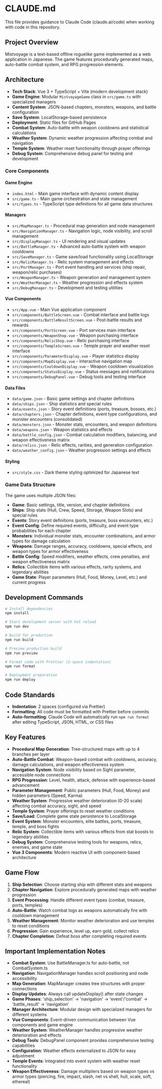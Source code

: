 # CLAUDE.md

This file provides guidance to Claude Code (claude.ai/code) when working with code in this repository.

## Project Overview

Mistvoyage is a text-based offline roguelike game implemented as a web application in Japanese. The game features procedurally generated maps, auto-battle combat system, and RPG progression elements.

## Architecture

- **Tech Stack**: Vue 3 + TypeScript + Vite (modern development stack)
- **Game Engine**: Modular `MistvoyageGame` class in `src/game.ts` with specialized managers
- **Content System**: JSON-based chapters, monsters, weapons, and battle configuration
- **Save System**: LocalStorage-based persistence
- **Deployment**: Static files for GitHub Pages
- **Combat System**: Auto-battle with weapon cooldowns and statistical calculations
- **Weather System**: Dynamic weather progression affecting combat and navigation
- **Temple System**: Weather reset functionality through prayer offerings
- **Debug System**: Comprehensive debug panel for testing and development

### Core Components

#### Game Engine
- `index.html` - Main game interface with dynamic content display
- `src/game.ts` - Main game orchestration and state management
- `src/types.ts` - TypeScript type definitions for all game data structures

#### Managers
- `src/MapManager.ts` - Procedural map generation and node management
- `src/NavigationManager.ts` - Navigation logic, node visibility, and scroll management
- `src/DisplayManager.ts` - UI rendering and visual updates
- `src/BattleManager.ts` - Advanced auto-battle system with weapon cooldowns
- `src/SaveManager.ts` - Game save/load functionality using LocalStorage
- `src/RelicManager.ts` - Relic system management and effects
- `src/PortManager.ts` - Port event handling and services (ship repair, weapon/relic purchases)
- `src/WeaponManager.ts` - Weapon generation and management system
- `src/WeatherManager.ts` - Weather progression and effects system
- `src/DebugManager.ts` - Development and testing utilities

#### Vue Components
- `src/App.vue` - Main Vue application component
- `src/components/BattleScreen.vue` - Combat interface and battle logs
- `src/components/BattleResultScreen.vue` - Post-battle results and rewards
- `src/components/PortScreen.vue` - Port services main interface
- `src/components/WeaponShop.vue` - Weapon purchasing interface
- `src/components/RelicShop.vue` - Relic purchasing interface
- `src/components/TempleScreen.vue` - Temple prayer and weather reset interface
- `src/components/ParameterDisplay.vue` - Player statistics display
- `src/components/MapDisplay.vue` - Interactive navigation map
- `src/components/CooldownDisplay.vue` - Weapon cooldown visualization
- `src/components/StatusDisplay.vue` - Status messages and notifications
- `src/components/DebugPanel.vue` - Debug tools and testing interface

#### Data Files
- `data/game.json` - Basic game settings and chapter definitions
- `data/ships.json` - Ship statistics and special rules
- `data/events.json` - Story event definitions (ports, treasure, bosses, etc.)
- `data/chapters.json` - Chapter definitions, event type configurations, and monster encounters (consolidated)
- `data/monsters.json` - Monster stats, encounters, and weapon definitions
- `data/weapons.json` - Weapon statistics and effects
- `data/battle_config.json` - Combat calculation modifiers, balancing, and weapon effectiveness matrix
- `data/relics.json` - Relic effects, rarities, and generation configuration
- `data/weather_config.json` - Weather progression settings and effects

#### Styling
- `src/style.css` - Dark theme styling optimized for Japanese text

### Game Data Structure

The game uses multiple JSON files:
- **Game**: Basic settings, title, version, and chapter definitions
- **Ships**: Ship stats (Hull, Crew, Speed, Storage, Weapon Slots) and special rules
- **Events**: Story event definitions (ports, treasure, boss encounters, etc.)
- **Event Config**: Define required events, difficulty, and event type probabilities for each chapter
- **Monsters**: Individual monster stats, encounter combinations, and armor types for damage calculation
- **Weapons**: Damage ranges, accuracy, cooldowns, special effects, and weapon types for armor effectiveness
- **Battle Config**: Speed modifiers, weather effects, crew penalties, and weapon effectiveness matrix
- **Relics**: Collectible items with various effects, rarity systems, and legendary abilities
- **Game State**: Player parameters (Hull, Food, Money, Level, etc.) and current progress

## Development Commands

```bash
# Install dependencies
npm install

# Start development server with hot reload
npm run dev

# Build for production
npm run build

# Preview production build
npm run preview

# Format code with Prettier (2-space indentation)
npm run format

# Deployment preparation
npm run deploy
```

## Code Standards

- **Indentation**: 2 spaces (configured via Prettier)
- **Formatting**: All code must be formatted with Prettier before commits
- **Auto-formatting**: Claude Code will automatically run `npm run format` after editing TypeScript, JSON, HTML, or CSS files

## Key Features

- **Procedural Map Generation**: Tree-structured maps with up to 4 branches per layer
- **Auto-Battle Combat**: Weapon-based combat with cooldowns, accuracy, damage calculations, and weapon effectiveness system
- **Navigation System**: Node visibility based on Sight parameter, accessible node connections
- **RPG Progression**: Level, health, attack, defense with experience-based advancement
- **Parameter Management**: Public parameters (Hull, Food, Money) and hidden parameters (Speed, Karma)
- **Weather System**: Progressive weather deterioration (0-20 scale) affecting combat accuracy, sight, and speed
- **Temple System**: Prayer offerings to reset weather conditions
- **Save/Load**: Complete game state persistence to LocalStorage
- **Event System**: Monster encounters, elite battles, ports, treasure, temple, and boss fights
- **Relic System**: Collectible items with various effects from stat boosts to legendary abilities
- **Debug System**: Comprehensive testing tools for weapons, relics, enemies, and game state
- **Vue 3 Components**: Modern reactive UI with component-based architecture

## Game Flow

1. **Ship Selection**: Choose starting ship with different stats and weapons
2. **Chapter Navigation**: Explore procedurally generated maps with weather progression
3. **Event Processing**: Handle different event types (combat, treasure, ports, temples)
4. **Auto-Battle**: Watch combat logs as weapons automatically fire with cooldown management
5. **Weather Management**: Monitor weather deterioration and use temples to reset conditions
6. **Progression**: Gain experience, level up, earn gold, collect relics
7. **Chapter Completion**: Defeat boss after completing required events

## Important Implementation Notes

- **Combat System**: Use BattleManager.ts for auto-battle, not CombatSystem.ts
- **Navigation**: NavigationManager handles scroll positioning and node accessibility
- **Map Generation**: MapManager creates tree structures with proper connections
- **Display Updates**: Always call updateDisplay() after state changes
- **Game Phases**: 'ship_selection' → 'navigation' → 'event'/'combat' → 'battle_result' → 'navigation'
- **Manager Architecture**: Modular design with specialized managers for different systems
- **Vue Components**: Event-driven communication between Vue components and game engine
- **Weather System**: WeatherManager handles progressive weather deterioration and effects
- **Debug Tools**: DebugPanel component provides comprehensive testing capabilities
- **Configuration**: Weather effects externalized to JSON for easy adjustment
- **Temple Events**: Integrated into event system with weather reset functionality
- **Weapon Effectiveness**: Damage multipliers based on weapon types vs armor types (piercing, fire, impact, slash, net vs shell, hull, scale, soft, ethereal)